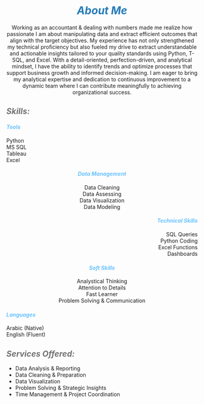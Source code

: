 # ***<center><span style="color:#267CB9"> About Me </span></center>***

<center> Working as an accountant & dealing with numbers made me realize how passionate I am about manipulating data and extract efficient outcomes that align with the target objectives.
My experience has not only strengthened my technical proficiency but also fueled my drive to extract understandable and actionable insights tailored to your quality standards using Python, T-SQL, and Excel. With a detail-oriented, perfection-driven, and analytical mindset, I have the ability to identify trends and optimize processes that support business growth and informed decision-making.
I am eager to bring my analytical expertise and dedication to continuous improvement to a dynamic team where I can contribute meaningfully to achieving organizational success.</center>



## ***<span style="color:#727272"> Skills: </span>***
#### <span style="color:#6bc2ff"> _Tools_ </span>
<div align="left"> Python </div> 
<div align="left"> MS SQL </div>
<div align="left"> Tableau </div> 
<div align="left">Excel </div>

#### _<center><span style="color:#6bc2ff"> Data Management </span></center>_
<center> Data Cleaning </center>
<center> Data Assessing </center>
<center> Data Visualization </center>
<center> Data Modeling </center>

#### <div align="right"><span style="color:#6bc2ff"> _Technical Skills_ </span></div>
<div align="right"> SQL Queries </div>
<div align="right"> Python Coding </div>
<div align="right"> Excel Functions </div>
<div align="right"> Dashboards </div>

#### *<center><span style="color:#6bc2ff"> Soft Skills </span></center>*
<center> Analystical Thinking </center>
<center> Attention to Details </center>
<center> Fast Learner </center>
<center> Problem Solving & Communication </center>

#### *<span style="color:#6bc2ff"> Languages </span>*
<div align="left"> Arabic (Native) </div>
<div align="left"> English (Fluent) </div>


## ***<span style="color:#727272"> Services Offered: </span>***
- Data Analysis & Reporting
- Data Cleaning & Preparation
- Data Visualization
- Problem Solving & Strategic Insights
- Time Management & Project Coordination
  

